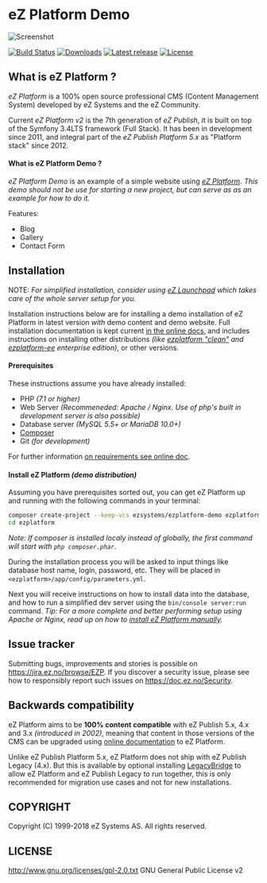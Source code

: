 # eZ Platform Demo

![Screenshot](https://cloud.githubusercontent.com/assets/3033038/11806375/e116d414-a312-11e5-8675-02a23e2a7788.jpg "Screenshot")

[![Build Status](https://img.shields.io/travis/ezsystems/ezplatform.svg?style=flat-square)](https://travis-ci.org/ezsystems/ezplatform)
[![Downloads](https://img.shields.io/packagist/dt/ezsystems/ezplatform.svg?style=flat-square)](https://packagist.org/packages/ezsystems/ezplatform)
[![Latest release](https://img.shields.io/github/release/ezsystems/ezplatform.svg?style=flat-square)](https://github.com/ezsystems/ezplatform/releases)
[![License](https://img.shields.io/packagist/l/ezsystems/ezplatform.svg?style=flat-square)](LICENSE)

## What is eZ Platform ?
*eZ Platform* is a 100% open source professional CMS (Content Management System) developed by eZ Systems and the eZ Community.

Current *eZ Platform v2* is the 7th generation of *eZ Publish*, it is built on top of the Symfony 3.4LTS framework (Full Stack).
It has been in development since 2011, and integral part of the *eZ Publish Platform 5.x* as "Platform stack" since 2012.

#### What is eZ Platform Demo ?

*eZ Platform Demo* is an example of a simple website using *[eZ Platform](https://github.com/ezsystems/ezplatform)*.
_This demo should not be use for starting a new project, but can serve as as an example for how to do it._

Features:
- Blog
- Gallery
- Contact Form

## Installation

NOTE: *For simplified installation, consider using [eZ Launchpad](https://ezsystems.github.io/launchpad/) which takes care of the whole server setup for you.*

Installation instructions below are for installing a demo installation of eZ Platform in latest version _with_ demo content and demo website.
Full installation documentation is kept current [in the online docs](https://doc.ezplatform.com/en/latest/getting_started/install_using_composer/), and includes
instructions on installing other distributions _(like [ezplatform "clean"](https://github.com/ezsystems/ezplatform) and [ezplatform-ee](https://github.com/ezsystems/ezplatform-ee) enterprise edition)_, or other versions.

#### Prerequisites

These instructions assume you have already installed:
- PHP _(7.1 or higher)_
- Web Server _(Recommeneded: Apache / Nginx. Use of php's built in development server is also possible)_
- Database server _(MySQL 5.5+ or MariaDB 10.0+)_
- [Composer](https://doc.ezplatform.com/en/latest/getting_started/about_composer/)
- Git _(for development)_

For further information [on requirements see online doc](https://doc.ezplatform.com/en/latest/getting_started/requirements_and_system_configuration/).


#### Install eZ Platform _(demo distribution)_

Assuming you have prerequisites sorted out, you can get eZ Platform up and running with the following commands in your terminal:

``` bash
composer create-project --keep-vcs ezsystems/ezplatform-demo ezplatform ^2
cd ezplatform
```

_Note: If  composer is installed localy instead of globally, the first command will start with `php composer.phar`._

During the installation process you will be asked to input things like database host name, login, password, etc.
They will be placed in `<ezplatform>/app/config/parameters.yml`.

Next you will receive instructions on how to install data into the database, and how to run a simplified dev server using the `bin/console server:run` command.
_Tip: For a more complete and better performing setup using Apache or Nginx, read up on how to [install eZ Platform manually](https://doc.ezplatform.com/en/latest/getting_started/install_manually/)._

## Issue tracker
Submitting bugs, improvements and stories is possible on https://jira.ez.no/browse/EZP.
If you discover a security issue, please see how to responsibly report such issues on https://doc.ez.no/Security.

## Backwards compatibility
eZ Platform aims to be **100% content compatible** with eZ Publish 5.x, 4.x and 3.x *(introduced in 2002)*, meaning that content in those versions of the CMS can be upgraded using
[online documentation](http://doc.ez.no/eZ-Publish/Upgrading) to eZ Platform.

Unlike eZ Publish Platform 5.x, eZ Platform does not ship with eZ Publish Legacy (4.x). But this is available by optional installing [LegacyBridge](https://github.com/ezsystems/LegacyBridge/releases/) to allow eZ Platform and eZ Publish Legacy to run together, this is only recommended for migration use cases and not for new installations.

## COPYRIGHT
Copyright (C) 1999-2018 eZ Systems AS. All rights reserved.

## LICENSE
http://www.gnu.org/licenses/gpl-2.0.txt GNU General Public License v2
